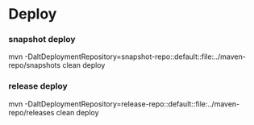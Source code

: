 # Deploy

### snapshot deploy

mvn -DaltDeploymentRepository=snapshot-repo::default::file:../maven-repo/snapshots clean deploy


### release deploy

mvn -DaltDeploymentRepository=release-repo::default::file:../maven-repo/releases clean deploy